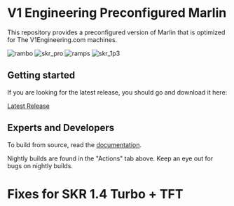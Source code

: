 # V1 Engineering Preconfigured Marlin

This repository provides a preconfigured version of Marlin that is optimized for The
V1Engineering.com machines.

![rambo](https://github.com/V1EngineeringInc/MarlinBuilder/workflows/rambo/badge.svg)
![skr_pro](https://github.com/V1EngineeringInc/MarlinBuilder/workflows/skr_pro/badge.svg)
![ramps](https://github.com/V1EngineeringInc/MarlinBuilder/workflows/ramps/badge.svg)
![skr_1p3](https://github.com/V1EngineeringInc/MarlinBuilder/workflows/skr_1p3/badge.svg)

## Getting started

If you are looking for the latest release, you should go and download it here:

[Latest Release](https://github.com/V1EngineeringInc/MarlinBuilder/releases/latest)

## Experts and Developers

To build from source, read the [documentation](src#readme).

Nightly builds are found in the "Actions" tab above. Keep an eye out for bugs on nightly builds.

# Fixes for SKR 1.4 Turbo + TFT